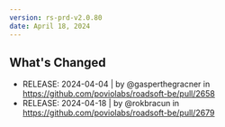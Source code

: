 ```yaml
---
version: rs-prd-v2.0.80
date: April 18, 2024
---
```


## What's Changed
* RELEASE: 2024-04-04 | by @gasperthegracner in https://github.com/poviolabs/roadsoft-be/pull/2658
* RELEASE: 2024-04-18 |  by @rokbracun in https://github.com/poviolabs/roadsoft-be/pull/2679